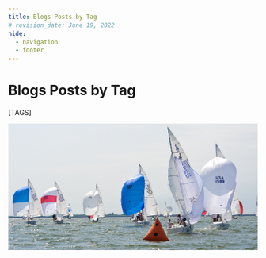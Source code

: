 ```yaml
---
title: Blogs Posts by Tag
# revision_date: June 19, 2022
hide:
  - navigation
  - footer
---
```


# Blogs Posts by Tag

[TAGS]

![Footer image](../assets/media/2009-09-30_114847.jpg)

